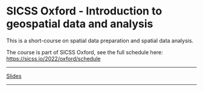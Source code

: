 # SICSS Oxford - Introduction to geospatial data and analysis

This is a short-course on spatial data preparation and spatial data analysis. 

The course is part of SICSS Oxford, see the full schedule here: https://sicss.io/2022/oxford/schedule

---

[Slides](https://ruettenauer.github.io/SICSS-Spatial2022/index.html)

---

